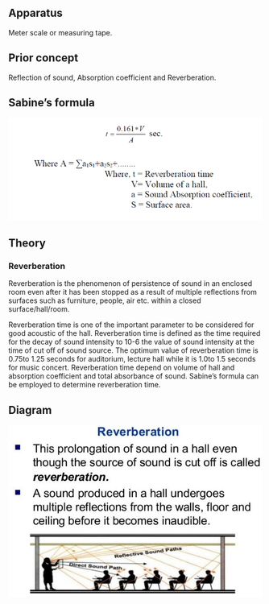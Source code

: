 ## Apparatus

<p>Meter scale or measuring tape.</p>

## Prior concept

<p>Reflection of sound, Absorption coefficient and Reverberation.</p>

## Sabine’s formula

![Sabine’s formula](./images/formula.png)

## Theory

### Reverberation

<p>Reverberation is the phenomenon of persistence of sound in an enclosed room even after it has been stopped as a result of multiple reflections from surfaces such as furniture, people, air etc. within a closed surface/hall/room.</p>
<p>Reverberation time is one of the important parameter to be considered for good acoustic of the hall. Reverberation time is defined as the time required for the decay of sound intensity to 10-6 the value of sound intensity at the time of cut off of sound source. The optimum value of reverberation time is 0.75to 1.25 seconds for auditorium, lecture hall while it is 1.0to 1.5 seconds for music concert. Reverberation time depend on volume of hall and absorption coefficient and total absorbance of sound. Sabine’s formula can be employed to determine reverberation time.
</p>

## Diagram

![reveberation diagram](./images/image_1.jpg)
